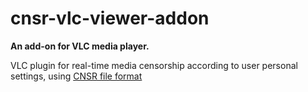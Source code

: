 # cnsr-vlc-viewer-addon
**An add-on for VLC media player.**

VLC plugin for real-time media censorship according to user personal settings,
using [CNSR file format](https://github.com/ophirhan/cnsr-file-format-specification)

